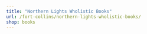```yaml
---
title: "Northern Lights Wholistic Books"
url: /fort-collins/northern-lights-wholistic-books/
shop: books
---
```

